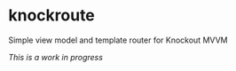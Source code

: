 knockroute
==========

Simple view model and template router for Knockout MVVM

*This is a work in progress*
